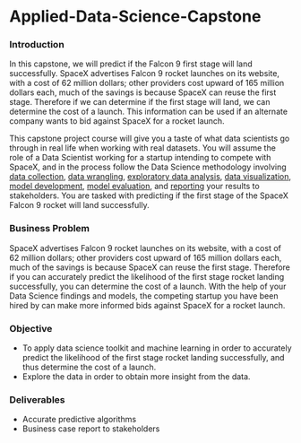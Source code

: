 # Applied-Data-Science-Capstone
### Introduction

In this capstone, we will predict if the Falcon 9 first stage will land successfully. SpaceX advertises Falcon 9 rocket launches on its website, with a cost of 62 million dollars; other providers cost upward of 165 million dollars each, much of the savings is because SpaceX can reuse the first stage. Therefore if we can determine if the first stage will land, we can determine the cost of a launch. This information can be used if an alternate company wants to bid against SpaceX for a rocket launch.

This capstone project course will give you a taste of what data scientists go through in real life when working with real datasets. You will assume the role of a Data Scientist working for a startup intending to compete with SpaceX, and in the process follow the Data Science methodology involving [data collection](https://github.com/kamillearn/IBM-Applied-Data-Science-Capstone/blob/main/Spacex%20Data%20Collection%20Api.ipynb), [data wrangling](https://github.com/kamillearn/IBM-Applied-Data-Science-Capstone/blob/main/Spacex%20Data%20Wrangling.ipynb), [exploratory data analysis](https://github.com/kamillearn/IBM-Applied-Data-Science-Capstone/blob/main/Eda%20Sql.ipynb), [data visualization](https://github.com/kamillearn/IBM-Applied-Data-Science-Capstone/blob/main/Eda%20Dataviz.ipynb), [model development](https://github.com/kamillearn/IBM-Applied-Data-Science-Capstone/blob/main/Machine%20Learning%20Prediction%20Part%205.ipynb), [model evaluation](https://github.com/kamillearn/IBM-Applied-Data-Science-Capstone/blob/main/Machine%20Learning%20Prediction%20Part%205.ipynb), and [reporting](https://github.com/kamillearn/IBM-Applied-Data-Science-Capstone/blob/main/Applied%20Data%20Science%20Capstone%20PowerPoint%20Presentation.pdf) your results to stakeholders. You are tasked with predicting if the first stage of the SpaceX Falcon 9 rocket will land successfully.

### Business Problem
SpaceX advertises Falcon 9 rocket launches on its website, with a cost of 62 million dollars; other providers cost upward of 165 million dollars each, much of the savings is because SpaceX can reuse the first stage. Therefore if you can accurately predict the likelihood of the first stage rocket landing successfully, you can determine the cost of a launch. With the help of your Data Science findings and models, the competing startup you have been hired by can make more informed bids against SpaceX for a rocket launch.

### Objective
- To apply data science toolkit and machine learning in order to accurately predict the likelihood of the first stage rocket landing successfully, and thus determine the cost of a launch.
- Explore the data in order to obtain more insight from the data.

### Deliverables
- Accurate predictive algorithms
- Business case report to stakeholders
